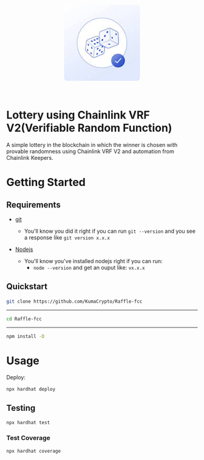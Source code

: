 <p align="center"> <img src="./pictures/ChainlinkDice.jpeg" width="200" alt="Chainlink Dice"> </p>
</br>

# Lottery using Chainlink VRF V2(Verifiable Random Function)

<p>A simple lottery in the blockchain in which the winner is chosen with provable randomness using Chainlink VRF V2 and automation from Chainlink Keepers.</p>

# Getting Started

## Requirements

-   [git](https://git-scm.com/book/en/v2/Getting-Started-Installing-Git)

    -   You'll know you did it right if you can run `git --version` and you see a response like `git version x.x.x`

-   [Nodejs](https://nodejs.org/en/)
    -   You'll know you've installed nodejs right if you can run:
        -   `node --version` and get an ouput like: `vx.x.x`

## Quickstart

```bash
git clone https://github.com/KumaCrypto/Raffle-fcc
```

---

```bash
cd Raffle-fcc
```

---

```bash
npm install -D
```

# Usage

Deploy:

```
npx hardhat deploy
```

## Testing

```
npx hardhat test
```

### Test Coverage

```
npx hardhat coverage
```
